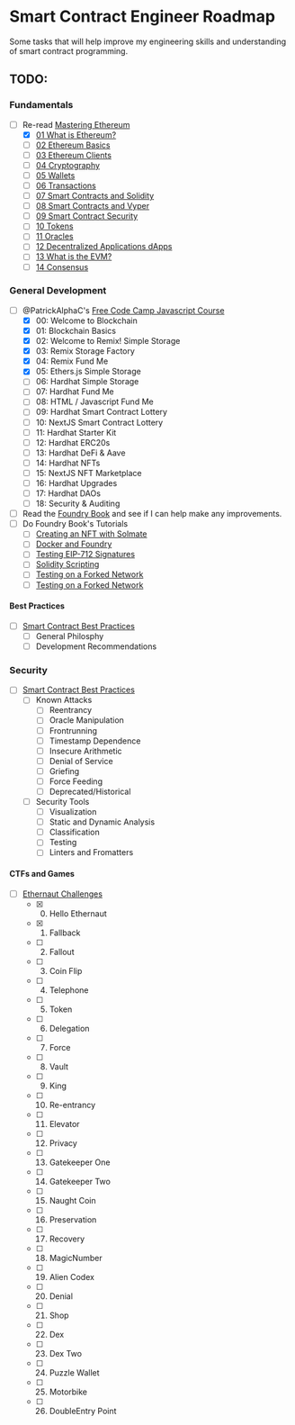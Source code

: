 # Smart Contract Engineer Roadmap

Some tasks that will help improve my engineering skills and understanding of smart contract programming.

## TODO: 

### Fundamentals
- [ ] Re-read [Mastering Ethereum](https://github.com/ethereumbook/ethereumbook)
    - [X] [01 What is Ethereum?](https://github.com/ethereumbook/ethereumbook/blob/develop/01what-is.asciidoc)
    - [ ] [02 Ethereum Basics](https://github.com/ethereumbook/ethereumbook/blob/develop/02intro.asciidoc)
    - [ ] [03 Ethereum Clients](https://github.com/ethereumbook/ethereumbook/blob/develop/03clients.asciidoc)
    - [ ] [04 Cryptography](https://github.com/ethereumbook/ethereumbook/blob/develop/04keys-addresses.asciidoc)
    - [ ] [05 Wallets](https://github.com/ethereumbook/ethereumbook/blob/develop/05wallets.asciidoc)
    - [ ] [06 Transactions](https://github.com/ethereumbook/ethereumbook/blob/develop/06transactions.asciidoc)
    - [ ] [07 Smart Contracts and Solidity](https://github.com/ethereumbook/ethereumbook/blob/develop/07smart-contracts-solidity.asciidoc)
    - [ ] [08 Smart Contracts and Vyper](https://github.com/ethereumbook/ethereumbook/blob/develop/08smart-contracts-vyper.asciidoc)
    - [ ] [09 Smart Contract Security](https://github.com/ethereumbook/ethereumbook/blob/develop/09smart-contracts-security.asciidoc)
    - [ ] [10 Tokens](https://github.com/ethereumbook/ethereumbook/blob/develop/10tokens.asciidoc)
    - [ ] [11 Oracles](https://github.com/ethereumbook/ethereumbook/blob/develop/11oracles.asciidoc)
    - [ ] [12 Decentralized Applications dApps](https://github.com/ethereumbook/ethereumbook/blob/develop/12dapps.asciidoc)
    - [ ] [13 What is the EVM?](https://github.com/ethereumbook/ethereumbook/blob/develop/13evm.asciidoc)
    - [ ] [14 Consensus](https://github.com/ethereumbook/ethereumbook/blob/develop/14consensus.asciidoc)

### General Development

- [ ] @PatrickAlphaC's [Free Code Camp Javascript Course](https://youtu.be/gyMwXuJrbJQ)
    - [X] 00: Welcome to Blockchain
    - [X] 01: Blockchain Basics
    - [X] 02: Welcome to Remix! Simple Storage
    - [X] 03: Remix Storage Factory
    - [X] 04: Remix Fund Me
    - [X] 05: Ethers.js Simple Storage
    - [ ] 06: Hardhat Simple Storage
    - [ ] 07: Hardhat Fund Me
    - [ ] 08: HTML / Javascript Fund Me
    - [ ] 09: Hardhat Smart Contract Lottery
    - [ ] 10: NextJS Smart Contract Lottery
    - [ ] 11: Hardhat Starter Kit
    - [ ] 12: Hardhat ERC20s
    - [ ] 13: Hardhat DeFi & Aave
    - [ ] 14: Hardhat NFTs
    - [ ] 15: NextJS NFT Marketplace
    - [ ] 16: Hardhat Upgrades
    - [ ] 17: Hardhat DAOs
    - [ ] 18: Security & Auditing
- [ ] Read the [Foundry Book](https://book.getfoundry.sh/) and see if I can help make any improvements.
- [ ] Do Foundry Book's Tutorials
    - [ ] [Creating an NFT with Solmate](https://book.getfoundry.sh/tutorials/solmate-nft.html)
    - [ ] [Docker and Foundry](https://book.getfoundry.sh/tutorials/solmate-nft.html)
    - [ ] [Testing EIP-712 Signatures](https://book.getfoundry.sh/tutorials/testing-eip712.html)
    - [ ] [Solidity Scripting](https://book.getfoundry.sh/tutorials/solidity-scripting.html)
    - [ ] [Testing on a Forked Network](https://book.getfoundry.sh/tutorials/solidity-scripting.html)
    - [ ] [Testing on a Forked Network](https://book.getfoundry.sh/tutorials/testing-on-a-forked-network.html)

#### Best Practices

- [ ] [Smart Contract Best Practices](https://consensys.github.io/smart-contract-best-practices/)
    - [ ] General Philosphy
    - [ ] Development Recommendations

### Security

- [ ] [Smart Contract Best Practices](https://consensys.github.io/smart-contract-best-practices/)
    - [ ] Known Attacks
        - [ ] Reentrancy
        - [ ] Oracle Manipulation
        - [ ] Frontrunning
        - [ ] Timestamp Dependence
        - [ ] Insecure Arithmetic
        - [ ] Denial of Service
        - [ ] Griefing
        - [ ] Force Feeding
        - [ ] Deprecated/Historical
    - [ ] Security Tools
        - [ ] Visualization
        - [ ] Static and Dynamic Analysis
        - [ ] Classification
        - [ ] Testing 
        - [ ] Linters and Fromatters 

#### CTFs and Games

- [ ] [Ethernaut Challenges](https://ethernaut.openzeppelin.com/)
    - [X] 0. Hello Ethernaut
    - [X] 1. Fallback
    - [ ] 2. Fallout
    - [ ] 3. Coin Flip
    - [ ] 4. Telephone
    - [ ] 5. Token
    - [ ] 6. Delegation
    - [ ] 7. Force
    - [ ] 8. Vault
    - [ ] 9. King
    - [ ] 10. Re-entrancy
    - [ ] 11. Elevator
    - [ ] 12. Privacy
    - [ ] 13. Gatekeeper One
    - [ ] 14. Gatekeeper Two
    - [ ] 15. Naught Coin
    - [ ] 16. Preservation
    - [ ] 17. Recovery
    - [ ] 18. MagicNumber
    - [ ] 19. Alien Codex
    - [ ] 20. Denial
    - [ ] 21. Shop
    - [ ] 22. Dex
    - [ ] 23. Dex Two
    - [ ] 24. Puzzle Wallet
    - [ ] 25. Motorbike
    - [ ] 26. DoubleEntry Point
